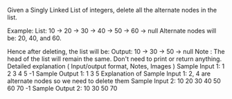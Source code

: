 Given a Singly Linked List of integers, delete all the alternate nodes in the list.

Example:
List: 10 -> 20 -> 30 -> 40 -> 50 -> 60 -> null
Alternate nodes will be:  20, 40, and 60.

Hence after deleting, the list will be:
Output: 10 -> 30 -> 50 -> null
Note :
The head of the list will remain the same. Don't need to print or return anything.
Detailed explanation ( Input/output format, Notes, Images )
Sample Input 1:
1 2 3 4 5 -1
Sample Output 1:
1 3 5
Explanation of Sample Input 1:
2, 4 are alternate nodes so we need to delete them 
Sample Input 2:
10 20 30 40 50 60 70 -1
Sample Output 2:
10 30 50 70 



